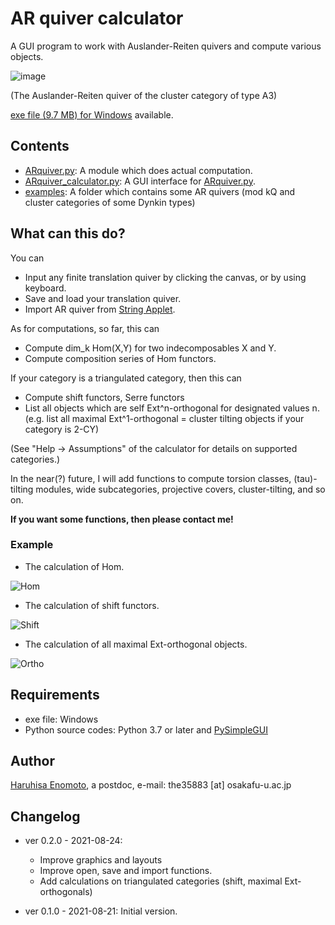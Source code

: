 # AR quiver calculator
A GUI program to work with Auslander-Reiten quivers and compute various objects.

![image](https://media.discordapp.net/attachments/524877289213788171/879642217411657738/unknown.png?width=890&height=630)

(The Auslander-Reiten quiver of the cluster category of type A3)

[exe file (9.7 MB) for Windows](https://github.com/haruhisa-enomoto/ARquiver/releases/download/v0.2.0/ARquiver_calculator.exe) available.

## Contents

- [ARquiver.py](ARquiver.py): A module which does actual computation.
- [ARquiver_calculator.py](ARquiver_calculator.py): A GUI interface for [ARquiver.py](ARquiver.py).
- [examples](/examples/): A folder which contains some AR quivers (mod kQ and cluster categories of some Dynkin types)

## What can this do?
You can
- Input any finite translation quiver by clicking the canvas, or by using keyboard.
- Save and load your translation quiver.
- Import AR quiver from [String Applet](https://www.math.uni-bielefeld.de/~jgeuenich/string-applet/).

As for computations, so far, this can

- Compute dim_k Hom(X,Y) for two indecomposables X and Y.
- Compute composition series of Hom functors.

If your category is a triangulated category, then this can

- Compute shift functors, Serre functors
- List all objects which are self Ext^n-orthogonal for designated values n.
(e.g. list all maximal Ext^1-orthogonal = cluster tilting objects if your category is 2-CY)

(See "Help -> Assumptions" of the calculator for details on supported categories.)

In the near(?) future, I will add functions to compute torsion classes, (tau)-tilting modules, wide subcategories, projective covers, cluster-tilting, and so on.

**If you want some functions, then please contact me!**

### Example

- The calculation of Hom.

![Hom](https://media.discordapp.net/attachments/524877289213788171/879642561017425960/unknown.png)

- The calculation of shift functors.

![Shift](https://media.discordapp.net/attachments/524877289213788171/879642504033599528/unknown.png)

- The calculation of all maximal Ext-orthogonal objects.

![Ortho](https://media.discordapp.net/attachments/524877289213788171/879642680630595594/unknown.png?width=941&height=630)


## Requirements

- exe file: Windows
- Python source codes: Python 3.7 or later and [PySimpleGUI](https://pysimplegui.readthedocs.io/en/latest/)

## Author

[Haruhisa Enomoto](http://haruhisa-enomoto.github.io/), a postdoc, e-mail: the35883 [at] osakafu-u.ac.jp

## Changelog

- ver 0.2.0 - 2021-08-24:
  - Improve graphics and layouts
  - Improve open, save and import functions.
  - Add calculations on triangulated categories (shift, maximal Ext-orthogonals)

- ver 0.1.0 - 2021-08-21: Initial version.
